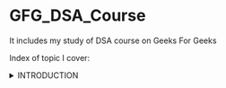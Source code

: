 # GFG_DSA_Course
It includes my study of DSA course on Geeks For Geeks 
<!---
commenting on how to write collapsable index for this project

<details>
<summary>INTRODUCTION</summary>  
&nbsp;&nbsp;&nbsp;&nbsp<details>  
<summary>Articles</summary>

- link1  
- link2  
- link3  
</details>
<details>  
<summary>Videos</summary>

- link1  
- link2  
- link3  
</details>    
--->

Index of topic I cover:
<details>
<summary>INTRODUCTION</summary>  
<details>  
<summary>Articles</summary>

- [Asymptotic Notations](01_Introduction/Articles/Asymptotic_Notations.txt)  
</details>